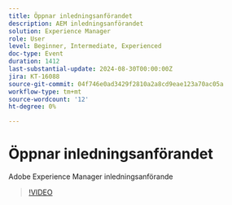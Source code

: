 ```yaml
---
title: Öppnar inledningsanförandet
description: AEM inledningsanförandet
solution: Experience Manager
role: User
level: Beginner, Intermediate, Experienced
doc-type: Event
duration: 1412
last-substantial-update: 2024-08-30T00:00:00Z
jira: KT-16088
source-git-commit: 04f746e0ad3429f2810a2a8cd9eae123a70ac05a
workflow-type: tm+mt
source-wordcount: '12'
ht-degree: 0%

---
```



# Öppnar inledningsanförandet

Adobe Experience Manager inledningsanförande

>[!VIDEO](https://video.tv.adobe.com/v/3454961/?learn=on&captions=swe)

